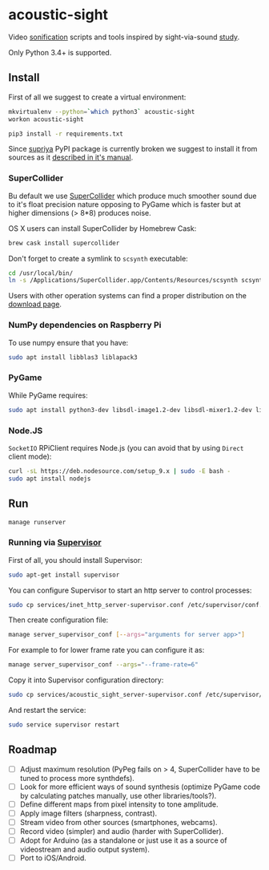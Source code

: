 acoustic-sight
==============

Video [sonification](https://en.wikipedia.org/wiki/Sonification) scripts and tools inspired by sight-via-sound
[study](http://phy.ucsf.edu/~houde/coleman/sur2.pdf).

Only Python 3.4+ is supported.

Install
-------

First of all we suggest to create a virtual environment:

```bash
mkvirtualenv --python=`which python3` acoustic-sight
workon acoustic-sight
```

```bash
pip3 install -r requirements.txt
```

Since [supriya](https://github.com/josiah-wolf-oberholtzer/supriya) PyPI package is currently broken we suggest to
install it from sources as it [described in it's manual](http://supriya.mbrsi.org/installation.html).

### SuperCollider

Bu default we use [SuperCollider](http://supercollider.github.io/) which produce much smoother sound due to it's float
precision nature opposing to PyGame which is faster but at higher dimensions (> 8*8) produces noise.

OS X users can install SuperCollider by Homebrew Cask:

```sh
brew cask install supercollider
```

Don't forget to create a symlink to `scsynth` executable:

```sh
cd /usr/local/bin/
ln -s /Applications/SuperCollider.app/Contents/Resources/scsynth scsynth
```

Users with other operation systems can find a proper distribution on the [download page](http://supercollider.github.io/download).

### NumPy dependencies on Raspberry Pi

To use numpy ensure that you have:

```sh
sudo apt install libblas3 liblapack3
```

### PyGame

While PyGame requires:

```sh
sudo apt install python3-dev libsdl-image1.2-dev libsdl-mixer1.2-dev libsdl-ttf2.0-dev libsdl1.2-dev libsmpeg-dev subversion libportmidi-dev ffmpeg libswscale-dev libavformat-dev libavcodec-dev
```

### Node.JS

`SocketIO` RPiClient requires Node.js (you can avoid that by using `Direct` client mode):

```sh
curl -sL https://deb.nodesource.com/setup_9.x | sudo -E bash -
sudo apt install nodejs
```

Run
---

```sh
manage runserver
```

### Running via [Supervisor](http://supervisord.org/)

First of all, you should install Supervisor:

```sh
sudo apt-get install supervisor
```

You can configure Supervisor to start an http server to control processes:

```sh
sudo cp services/inet_http_server-supervisor.conf /etc/supervisor/conf.d/inet_http_server-supervisor.conf
```

Then create configuration file:

```sh
manage server_supervisor_conf [--args="arguments for server app>"]
```

For example to for lower frame rate you can configure it as:

```sh
manage server_supervisor_conf --args="--frame-rate=6"
```

Copy it into Supervisor configuration directory:

```sh
sudo cp services/acoustic_sight_server-supervisor.conf /etc/supervisor/conf.d/acoustic_sight_server-supervisor.conf
```

And restart the service:

```sh
sudo service supervisor restart
```

Roadmap
-------

- [ ] Adjust maximum resolution (PyPeg fails on > 4, SuperCollider have to be tuned to process more synthdefs). 
- [ ] Look for more efficient ways of sound synthesis (optimize PyGame code by calculating patches manually, use other
      libraries/tools?). 
- [ ] Define different maps from pixel intensity to tone amplitude.
- [ ] Apply image filters (sharpness, contrast).
- [ ] Stream video from other sources (smartphones, webcams). 
- [ ] Record video (simpler) and audio (harder with SuperCollider).
- [ ] Adopt for Arduino (as a standalone or just use it as a source of videostream and audio output system).
- [ ] Port to iOS/Android.

